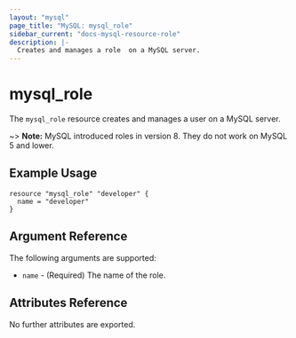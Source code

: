 ```yaml
---
layout: "mysql"
page_title: "MySQL: mysql_role"
sidebar_current: "docs-mysql-resource-role"
description: |-
  Creates and manages a role  on a MySQL server.
---
```


# mysql\_role

The ``mysql_role`` resource creates and manages a user on a MySQL
server.

~> **Note:** MySQL introduced roles in version 8. They do not work on MySQL 5 and lower.

## Example Usage

```hcl
resource "mysql_role" "developer" {
  name = "developer"
}
```

## Argument Reference

The following arguments are supported:

* `name` - (Required) The name of the role.

## Attributes Reference

No further attributes are exported.
